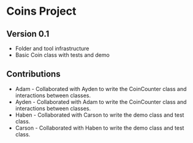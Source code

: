 # Coins Project
## Version 0.1
* Folder and tool infrastructure
* Basic Coin class with tests and demo

## Contributions
* Adam - Collaborated with Ayden to write the CoinCounter class and interactions between classes.
* Ayden - Collaborated with Adam to write the CoinCounter class and interactions between classes.
* Haben - Collaborated with Carson to write the demo class and test class. 
* Carson -  Collaborated with Haben to write the demo class and test class. 
